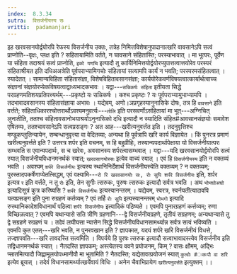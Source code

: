 ```yaml
---
index:  8.3.34
sutra:  विसर्जनीयस्य सः
vritti:  padamanjari
---
```


इह खरवसानयोर्द्वयोरपि रेफस्य विसर्जनीय उक्तः, तत्रेह निमित्तविशेषानुपादानात्खरि वावसानेऽपि सत्वं प्राप्नोति--वृक्षः, प्लक्ष इति ? सहितायामिति वर्तते, न चावसाने संहितास्ति; परस्याभावात् । मा भूत्परः, पूर्वेण या संहिता तदाश्रयं सत्वं प्राप्नोति, `इको यणचि` इत्यादौ तु कार्यिनिमित्तयोर्द्वयोरप्युपात्तत्वात्तयोरेव परस्परं संहिताश्रीयत इति दधिअअत्रेति पूर्वपराभ्यामिगचोः संहितायां सत्यामपि कार्यं न भवति; परस्परमसंहितत्वात् । स्यादेतत् । सामान्यविहिता संहितासंज्ञा, विशेषविहितावसानसंज्ञा; कार्ययोरेकवर्णविषयत्वात्कार्यार्थत्वाच्च संज्ञानां संज्ञयोरप्येकविषयत्वाद्वाध्यभादकभावः । यद्वा---`सन्निकर्षः संहिता` इतीयता सिद्धे परग्रहणमतिशयप्रतिपत्त्यर्थम्---प्रकृष्टो यः सन्निकर्षः । कश्च प्रकृष्टः ? यः पूर्वपराभ्यामुभाभ्यामपि । तदभावादवसानस्य संहितासंज्ञाया अभावः । यद्येवम्, अणो।ञप्रगृहस्यानुनासिके दोषः, तत्र हि `वावसाने` इति वर्त्तते; संहिताधिकारश्चोत्तरार्थोऽवश्यमनुवर्त्यः---`तोलि` इति परसवर्णोऽसंहितायां मा भूत्---अग्निचित् लुनातीति, ततश्च संहितावसानोभयाश्रयोऽनुनासिको दधि इत्यादौ न स्यादिति संहित#आवसानसंज्ञयोः समावेश एषितव्यः, ततश्चावसानेऽपि सत्वप्रसङ्गः ? अत आह---खरीत्यनुवर्त्तत इति । तदनुवृत्तिश्च मण्डूकप्लुतिन्यायेन, सम्बन्धानुवृत्त्या वा वेदितव्या; अन्यथा हि पूर्वत्रापि खरि कार्य विज्ञायेत ।
किं पुनरत्र प्रमाणं खरीत्यनुवर्त्तते इति ? उत्तरत्र शर्पर इति वचनम्, स हि बहुव्रीहिः, तस्यान्यपदार्थापेक्षाया यो विसर्जनीयात्परः सम्भवति स एवान्यपदार्थः, स च खरेवः, अवसानस्य शर्परत्वासम्भवात् । यद्वा---यदि खरवसानयोर्द्वयोरपि सत्वं स्यात् विसर्जनीयविधानमनर्थकं स्यात्; `खरवसानयोस्सः` इत्येव वाच्यं स्यात् । एवं हि `विसर्जनीयस्य` इति न वक्तव्यं भवति । अवश्यम् `शर्परे विसर्जनीयः` इत्यस्य स्थानिनिर्देशार्थं विसर्जनीयस्येति वक्तव्यम् ? न वक्तव्यम्; पुरस्तादपकर्षेणाप्येतत्सिद्धम्, एवं वक्ष्यामि---`रो रि खरवसानयोः सः, रोः सुपि शर्परे विसर्जनीयः` इति, शर्पर इत्यत्र `र` इति वर्त्तते, न तु `रोः` इति, तेन सुगीः त्सरुकः, पुरुषः त्सरुकः इत्यादौ सर्वत्र भवति । अथ `भोभघोअघो` इत्यादिसूत्रं कुत्र करिष्यसि ? `शर्परे विसर्जनीयः` इत्यस्यानन्तरम् । यद्येवम्, स्वरत्र, स्वर्नयतीत्यादावपि यत्वप्रसङ्ग इति पुना रुग्रहणं कर्तव्यम् ? एवं तर्हि `रोः सुपि` इत्यस्यानन्तरम् `भोभगो` इत्यादि रुस्थानिकादेशविधानार्थं पठित्वा `शर्परे विसर्जनीयः` इत्यादिकं पठिष्यते । एवमपि पुनारग्रहणं कर्त्तव्यम्; रुणा विच्छिन्नत्वात् ? एवमपि यथान्यासे सति त्रीणि ग्रहणानि---द्वे विसर्जनीयग्रहणे, तृतीयं सग्रहणम्; अन्यथान्यासे तु द्वे सग्रहणे रुग्रहणं च । तदेवं लघीयसा न्यासेन सिद्धे विसर्जनीयविधानसामर्थ्यान्न सर्वत्र सत्वं भविष्यति ।
एवमपि कुत एतत्---खरि भवति, न पुनरवखान इति ? ज्ञापकात्, यदयं शर्परे खरि विसर्जनीयं विधत्ते, तज्ज्ञापवति---खरि तावदस्ति सत्वमिति । विपर्यये हि पुरषः त्सरुक इत्यादौ सत्वाभावादस्त्येव विसर्जनीय इति तद्विधानमनर्थकं स्यात् । नैतदस्ति ज्ञापकम्; अस्त्येतस्य ववने प्रयोजनम्, किम् ? वासः क्षौमम्, अद्भिः प्सातमित्यादौ जिह्वामूलयोपध्मानीवौ मा भूतामिति ? नैतदस्ति; यद्येतावत्प्रयोजनं स्यात् `कुत्वोः #ःकःपौ वा शरि` इत्येव ब्रूयात् । तदेवं विधानसामर्थ्यात्खर्येवायं विधिः । अनेन चैवाभिप्रायेण `खरीत्यनुवर्त्तते` इत्युक्तम् ।।
